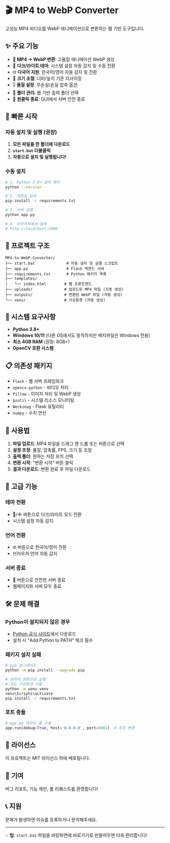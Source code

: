 # 🎬 MP4 to WebP Converter

고성능 MP4 비디오를 WebP 애니메이션으로 변환하는 웹 기반 도구입니다.

## ✨ 주요 기능

- 🎥 **MP4 → WebP 변환**: 고품질 애니메이션 WebP 생성
- 🎨 **다크/라이트 테마**: 시스템 설정 자동 감지 및 수동 전환
- 🌐 **다국어 지원**: 한국어/영어 자동 감지 및 전환
- 📐 **크기 조절**: 너비/높이 기준 리사이징
- 🎚️ **품질 설정**: 무손실/손실 압축 옵션
- 📁 **폴더 관리**: 웹 기반 출력 폴더 선택
- 🔌 **원클릭 종료**: GUI에서 서버 안전 종료

## 🚀 빠른 시작

### 자동 설치 및 실행 (권장)

1. **모든 파일을 한 폴더에 다운로드**
2. **`start.bat` 더블클릭**
3. **자동으로 설치 및 실행됩니다!**

### 수동 설치

```bash
# 1. Python 3.8+ 설치 확인
python --version

# 2. 의존성 설치
pip install -r requirements.txt

# 3. 서버 실행
python app.py

# 4. 브라우저에서 접속
# http://localhost:5000
```

## 📁 프로젝트 구조

```
MP4-to-WebP-Converter/
├── start.bat              # 자동 설치 및 실행 스크립트
├── app.py                 # Flask 백엔드 서버
├── requirements.txt       # Python 패키지 목록
├── templates/
│   └── index.html        # 웹 프론트엔드
├── uploads/              # 업로드된 MP4 파일 (자동 생성)
├── outputs/              # 변환된 WebP 파일 (자동 생성)
└── venv/                 # 가상환경 (자동 생성)
```

## 🔧 시스템 요구사항

- **Python 3.8+**
- **Windows 10/11** (다른 OS에서도 동작하지만 배치파일은 Windows 전용)
- **최소 4GB RAM** (권장: 8GB+)
- **OpenCV 호환 시스템**

## 📋 의존성 패키지

- `Flask` - 웹 서버 프레임워크
- `opencv-python` - 비디오 처리
- `Pillow` - 이미지 처리 및 WebP 생성
- `psutil` - 시스템 리소스 모니터링
- `Werkzeug` - Flask 유틸리티
- `numpy` - 수치 연산

## 🎯 사용법

1. **파일 업로드**: MP4 파일을 드래그 앤 드롭 또는 버튼으로 선택
2. **설정 조정**: 품질, 압축률, FPS, 크기 등 조정
3. **출력 폴더**: 원하는 저장 위치 선택
4. **변환 시작**: "변환 시작" 버튼 클릭
5. **결과 다운로드**: 변환 완료 후 파일 다운로드

## 🌟 고급 기능

### 테마 전환
- 🌙/☀️ 버튼으로 다크/라이트 모드 전환
- 시스템 설정 자동 감지

### 언어 전환
- 🌐 버튼으로 한국어/영어 전환
- 브라우저 언어 자동 감지

### 서버 종료
- 🔌 버튼으로 안전한 서버 종료
- 웹페이지와 서버 모두 종료

## 🛠️ 문제 해결

### Python이 설치되지 않은 경우
- [Python 공식 사이트](https://www.python.org/downloads/)에서 다운로드
- 설치 시 "Add Python to PATH" 체크 필수

### 패키지 설치 실패
```bash
# pip 업그레이드
python -m pip install --upgrade pip

# 관리자 권한으로 실행
# 또는 가상환경 사용
python -m venv venv
venv\Scripts\activate
pip install -r requirements.txt
```

### 포트 충돌
```python
# app.py 마지막 줄 수정
app.run(debug=True, host='0.0.0.0', port=5001)  # 포트 변경
```

## 📜 라이선스

이 프로젝트는 MIT 라이선스 하에 배포됩니다.

## 🤝 기여

버그 리포트, 기능 제안, 풀 리퀘스트를 환영합니다!

## 📞 지원

문제가 발생하면 이슈를 등록하거나 문의해주세요.

---

💡 **팁**: `start.bat` 파일을 바탕화면에 바로가기로 만들어두면 더욱 편리합니다!